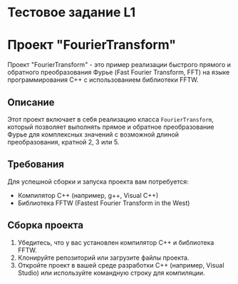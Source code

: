 # Тестовое задание L1

# Проект "FourierTransform"

Проект "FourierTransform" - это пример реализации быстрого прямого и обратного преобразования Фурье (Fast Fourier Transform, FFT) на языке программирования C++ с использованием библиотеки FFTW.

## Описание

Этот проект включает в себя реализацию класса `FourierTransform`, который позволяет выполнять прямое и обратное преобразование Фурье для комплексных значений с возможной длиной преобразования, кратной 2, 3 или 5.

## Требования

Для успешной сборки и запуска проекта вам потребуется:

- Компилятор C++ (например, g++, Visual C++)
- Библиотека FFTW (Fastest Fourier Transform in the West)

## Сборка проекта

1. Убедитесь, что у вас установлен компилятор C++ и библиотека FFTW.
2. Клонируйте репозиторий или загрузите файлы проекта.
3. Откройте проект в вашей среде разработки C++ (например, Visual Studio) или используйте командную строку для компиляции.
